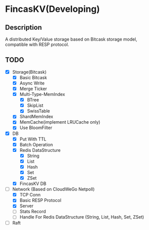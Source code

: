 # FincasKV(Developing)

## Description

A distributed Key/Value storage based on Bitcask storage model, compatible with RESP protocol.

## TODO

- [x] Storage(Bitcask)
  - [x] Basic Bitcask
  - [x] Async Write
  - [x] Merge Ticker
  - [x] Multi-Type-MemIndex
    - [x] BTree
    - [x] SkipList
    - [x] SwissTable
  - [x] ShardMemIndex
  - [x] MemCache(implement LRUCache only)
  - [x] Use BloomFilter
- [x] DB
  - [x] Put With TTL
  - [x] Batch Operation
  - [x] Redis DataStructure
    - [x] String
    - [x] List
    - [x] Hash
    - [x] Set
    - [x] ZSet
  - [x] FincasKV DB
- [ ] Network (Based on CloudWeGo Netpoll)
  - [x] TCP Conn
  - [x] Basic RESP Protocol
  - [x] Server
  - [ ] Stats Record
  - [ ] Handle For Redis DataStructure (String, List, Hash, Set, ZSet)
- [ ] Raft